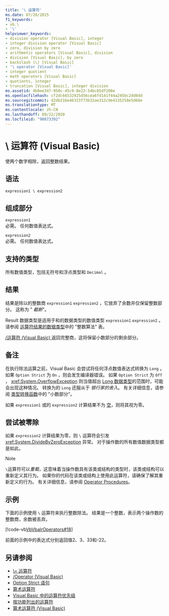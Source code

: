 ```yaml
---
title: '\ 运算符'
ms.date: 07/20/2015
f1_keywords:
- vb.\
- '\'
helpviewer_keywords:
- division operator [Visual Basic], integer
- integer division operator [Visual Basic]
- zero, division by zero
- arithmetic operators [Visual Basic], division
- division [Visual Basic], by zero
- backslash (\) [Visual Basic]
- '\ operator [Visual Basic]'
- integer quotient
- math operators [Visual Basic]
- quotients, integer
- truncation [Visual Basic], integer division
ms.assetid: 4b0ee347-950c-45c9-8e23-54bc85df208e
ms.openlocfilehash: cf2dc66532925d56cea6fd141f44a245bc2dd8dd
ms.sourcegitcommit: d2db216e46323f73b32ae312c9e4135258e5d68e
ms.translationtype: MT
ms.contentlocale: zh-CN
ms.lasthandoff: 09/22/2020
ms.locfileid: "90873392"
---
```

# <a name="-operator-visual-basic"></a>\ 运算符 (Visual Basic)

使两个数字相除，返回整数结果。  
  
## <a name="syntax"></a>语法  
  
```vb  
expression1 \ expression2  
```  
  
## <a name="parts"></a>组成部分  

 `expression1`  
 必需。 任何数值表达式。  
  
 `expression2`  
 必需。 任何数值表达式。  
  
## <a name="supported-types"></a>支持的类型  

 所有数值类型，包括无符号和浮点类型和 `Decimal` 。  
  
## <a name="result"></a>结果  

 结果是除以的整数商 `expression1` `expression2` ，它放弃了余数并仅保留整数部分。 这称为 " *截断*"。  
  
 Result 数据类型是适用于和的数据类型的数值类型 `expression1` `expression2` 。 请参阅 [运算符结果的数据类型](data-types-of-operator-results.md)中的 "整数算法" 表。  
  
 [/运算符 (Visual Basic) ](floating-point-division-operator.md)返回完整商，这将保留小数部分的剩余部分。  
  
## <a name="remarks"></a>备注  

 在执行除法运算之前，Visual Basic 会尝试将任何浮点数值表达式转换为 `Long` 。 如果 `Option Strict` 为 `On` ，则会发生编译器错误。 如果 `Option Strict` 为 `Off` ， <xref:System.OverflowException> 则当值超出 [Long 数据类型](../data-types/long-data-type.md)的范围时，可能会出现这种情况。 转换为的 `Long` 还服从于 *银行家的舍入*。 有关详细信息，请参阅 [类型转换函数](../functions/type-conversion-functions.md)中的 "小数部分"。  
  
 如果 `expression1` 或的 `expression2` 计算结果不为 [空](../nothing.md)，则将其视为零。  
  
## <a name="attempted-division-by-zero"></a>尝试被零除  

 如果 `expression2` 计算结果为零，则 `\` 运算符会引发 <xref:System.DivideByZeroException> 异常。 对于操作数的所有数值数据类型都是如此。  
  
> [!NOTE]
> `\`运算符可以*重载*，这意味着当操作数具有该类或结构的类型时，该类或结构可以重新定义其行为。 如果你的代码在该类或结构上使用此运算符，请确保了解其重新定义的行为。 有关详细信息，请参阅 [Operator Procedures](../../programming-guide/language-features/procedures/operator-procedures.md)。  
  
## <a name="example"></a>示例  

 下面的示例使用 `\` 运算符来执行整数除法。 结果是一个整数，表示两个操作数的整数商，余数被丢弃。  
  
 [!code-vb[VbVbalrOperators#18](~/samples/snippets/visualbasic/VS_Snippets_VBCSharp/VbVbalrOperators/VB/Class1.vb#18)]  
  
 前面的示例中的表达式分别返回值2、3、33和-22。  
  
## <a name="see-also"></a>另请参阅

- [\\= 运算符](integer-division-assignment-operator.md)
- [/Operator (Visual Basic) ](floating-point-division-operator.md)
- [Option Strict 语句](../statements/option-strict-statement.md)
- [算术运算符](arithmetic-operators.md)
- [Visual Basic 中的运算符优先级](operator-precedence.md)
- [按功能列出的运算符](operators-listed-by-functionality.md)
- [算术运算符 (Visual Basic)](../../programming-guide/language-features/operators-and-expressions/arithmetic-operators.md)
